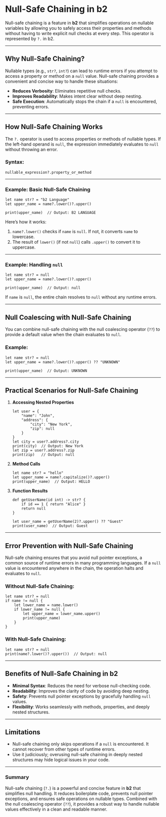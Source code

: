 # Null-Safe Chaining in b2
Null-safe chaining is a feature in **b2** that simplifies operations on nullable variables by allowing you to safely access their properties and methods without having to write explicit null checks at every step. This operator is represented by `?.` in b2.

---

## Why Null-Safe Chaining?

Nullable types (e.g., `str?`, `int?`) can lead to runtime errors if you attempt to access a property or method on a `null` value. Null-safe chaining provides a convenient and concise way to handle these situations:

- **Reduces Verbosity**: Eliminates repetitive null checks.
- **Improves Readability**: Makes intent clear without deep nesting.
- **Safe Execution**: Automatically stops the chain if a `null` is encountered, preventing errors.

---

## How Null-Safe Chaining Works

The `?.` operator is used to access properties or methods of nullable types. If the left-hand operand is `null`, the expression immediately evaluates to `null` without throwing an error.

### Syntax:
```b2
nullable_expression?.property_or_method
```

---

### Example: Basic Null-Safe Chaining

```b2
let name str? = "b2 Language"
let upper_name = name?.lower()?.upper()

print(upper_name)  // Output: B2 LANGUAGE
```

Here’s how it works:
1. `name?.lower()` checks if `name` is `null`. If not, it converts `name` to lowercase.
2. The result of `lower()` (if not `null`) calls `.upper()` to convert it to uppercase.

---

### Example: Handling `null`

```b2
let name str? = null
let upper_name = name?.lower()?.upper()

print(upper_name)  // Output: null
```

If `name` is `null`, the entire chain resolves to `null` without any runtime errors.

---

## Null Coalescing with Null-Safe Chaining

You can combine null-safe chaining with the null coalescing operator (`??`) to provide a default value when the chain evaluates to `null`.

### Example:
```b2
let name str? = null
let upper_name = name?.lower()?.upper() ?? "UNKNOWN"

print(upper_name)  // Output: UNKNOWN
```

---

## Practical Scenarios for Null-Safe Chaining

1. **Accessing Nested Properties**
   ```b2
   let user = {
       "name": "John",
       "address": {
           "city": "New York",
           "zip": null
       }
   }
   let city = user?.address?.city
   print(city)  // Output: New York
   let zip = user?.address?.zip
   print(zip)   // Output: null
   ```

2. **Method Calls**
   ```b2
   let name str? = "hello"
   let upper_name = name?.capitalize()?.upper()
   print(upper_name)  // Output: HELLO
   ```

3. **Function Results**
   ```b2
   def getUserName(id int) -> str? {
       if id == 1 { return "Alice" }
       return null
   }

   let user_name = getUserName(2)?.upper() ?? "Guest"
   print(user_name)  // Output: Guest
   ```

---

## Error Prevention with Null-Safe Chaining

Null-safe chaining ensures that you avoid null pointer exceptions, a common source of runtime errors in many programming languages. If a `null` value is encountered anywhere in the chain, the operation halts and evaluates to `null`.

### Without Null-Safe Chaining:
```b2
let name str? = null
if name != null {
    let lower_name = name.lower()
    if lower_name != null {
        let upper_name = lower_name.upper()
        print(upper_name)
    }
}
```

### With Null-Safe Chaining:
```b2
let name str? = null
print(name?.lower()?.upper())  // Output: null
```

---

## Benefits of Null-Safe Chaining in b2

- **Minimal Syntax**: Reduces the need for verbose null-checking code.
- **Readability**: Improves the clarity of code by avoiding deep nesting.
- **Safety**: Prevents null pointer exceptions by gracefully handling `null` values.
- **Flexibility**: Works seamlessly with methods, properties, and deeply nested structures.

---

## Limitations

- Null-safe chaining only skips operations if a `null` is encountered. It cannot recover from other types of runtime errors.
- Use it judiciously; overusing null-safe chaining in deeply nested structures may hide logical issues in your code.

---

### Summary

Null-safe chaining (`?.`) is a powerful and concise feature in **b2** that simplifies null handling. It reduces boilerplate code, prevents null pointer exceptions, and ensures safe operations on nullable types. Combined with the null coalescing operator (`??`), it provides a robust way to handle nullable values effectively in a clean and readable manner.